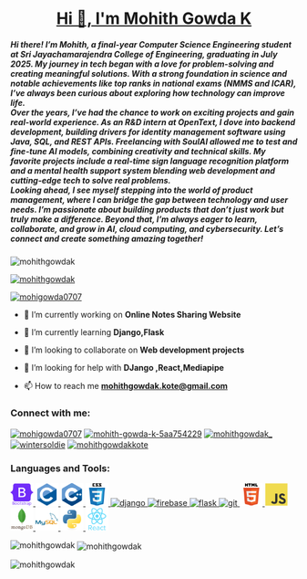 <h1 align="center"><a href="https://mohithgowdak.vercel.app//" target="_blank" rel="noopener noreferrer">Hi 👋, I'm Mohith Gowda K</a></h1>
<h5 align="left">Hi there! I’m Mohith, a final-year Computer Science Engineering student at Sri Jayachamarajendra College of Engineering, graduating in July 2025. My journey in tech began with a love for problem-solving and creating meaningful solutions. With a strong foundation in science and notable achievements like top ranks in national exams (NMMS and ICAR), I’ve always been curious about exploring how technology can improve life.
<br>
Over the years, I’ve had the chance to work on exciting projects and gain real-world experience. As an R&D intern at OpenText, I dove into backend development, building drivers for identity management software using Java, SQL, and REST APIs. Freelancing with SoulAI allowed me to test and fine-tune AI models, combining creativity and technical skills. My favorite projects include a real-time sign language recognition platform and a mental health support system blending web development and cutting-edge tech to solve real problems.
<br>
Looking ahead, I see myself stepping into the world of product management, where I can bridge the gap between technology and user needs. I’m passionate about building products that don’t just work but truly make a difference. Beyond that, I’m always eager to learn, collaborate, and grow in AI, cloud computing, and cybersecurity. Let’s connect and create something amazing together!</h5>

<p align="left"> <img src="https://komarev.com/ghpvc/?username=mohithgowdak&label=Profile%20views&color=0e75b6&style=flat" alt="mohithgowdak" /> </p>

<p align="left"> <a href="https://github.com/ryo-ma/github-profile-trophy"><img src="https://github-profile-trophy.vercel.app/?username=mohithgowdak" alt="mohithgowdak" /></a> </p><be>




<p align="left"> <a href="https://twitter.com/mohigowda0707" target="blank"><img src="https://img.shields.io/twitter/follow/mohigowda0707?logo=twitter&style=for-the-badge" alt="mohigowda0707" /></a> </p>

- 🔭 I’m currently working on **Online Notes Sharing Website**

- 🌱 I’m currently learning **Django,Flask**

- 👯 I’m looking to collaborate on **Web development projects**

- 🤝 I’m looking for help with **DJango ,React,Mediapipe**

- 📫 How to reach me **mohithgowdak.kote@gmail.com**



<h3 align="left">Connect with me:</h3>
<p align="left">
<a href="https://twitter.com/mohigowda0707" target="blank"><img align="center" src="https://raw.githubusercontent.com/rahuldkjain/github-profile-readme-generator/master/src/images/icons/Social/twitter.svg" alt="mohigowda0707" height="30" width="40" /></a>
<a href="https://linkedin.com/in/mohith-gowda-k-5aa754229" target="blank"><img align="center" src="https://raw.githubusercontent.com/rahuldkjain/github-profile-readme-generator/master/src/images/icons/Social/linked-in-alt.svg" alt="mohith-gowda-k-5aa754229" height="30" width="40" /></a>
<a href="https://instagram.com/mohithgowdak_" target="blank"><img align="center" src="https://raw.githubusercontent.com/rahuldkjain/github-profile-readme-generator/master/src/images/icons/Social/instagram.svg" alt="mohithgowdak_" height="30" width="40" /></a>
<a href="https://www.leetcode.com" target="blank"><img align="center" src="https://raw.githubusercontent.com/rahuldkjain/github-profile-readme-generator/master/src/images/icons/Social/leet-code.svg" alt="wintersoldie" height="30" width="40" /></a>
<a href="https://auth.geeksforgeeks.org/user/mohithgowdakkote" target="blank"><img align="center" src="https://raw.githubusercontent.com/rahuldkjain/github-profile-readme-generator/master/src/images/icons/Social/geeks-for-geeks.svg" alt="mohithgowdakkote" height="30" width="40" /></a>
</p>

<h3 align="left">Languages and Tools:</h3>
<p align="left"> <a href="https://getbootstrap.com" target="_blank" rel="noreferrer"> <img src="https://raw.githubusercontent.com/devicons/devicon/master/icons/bootstrap/bootstrap-plain-wordmark.svg" alt="bootstrap" width="40" height="40"/> </a> <a href="https://www.cprogramming.com/" target="_blank" rel="noreferrer"> <img src="https://raw.githubusercontent.com/devicons/devicon/master/icons/c/c-original.svg" alt="c" width="40" height="40"/> </a> <a href="https://www.w3schools.com/cpp/" target="_blank" rel="noreferrer"> <img src="https://raw.githubusercontent.com/devicons/devicon/master/icons/cplusplus/cplusplus-original.svg" alt="cplusplus" width="40" height="40"/> </a> <a href="https://www.w3schools.com/css/" target="_blank" rel="noreferrer"> <img src="https://raw.githubusercontent.com/devicons/devicon/master/icons/css3/css3-original-wordmark.svg" alt="css3" width="40" height="40"/> </a> <a href="https://www.djangoproject.com/" target="_blank" rel="noreferrer"> <img src="https://cdn.worldvectorlogo.com/logos/django.svg" alt="django" width="40" height="40"/> </a> <a href="https://firebase.google.com/" target="_blank" rel="noreferrer"> <img src="https://www.vectorlogo.zone/logos/firebase/firebase-icon.svg" alt="firebase" width="40" height="40"/> </a> <a href="https://flask.palletsprojects.com/" target="_blank" rel="noreferrer"> <img src="https://www.vectorlogo.zone/logos/pocoo_flask/pocoo_flask-icon.svg" alt="flask" width="40" height="40"/> </a> <a href="https://git-scm.com/" target="_blank" rel="noreferrer"> <img src="https://www.vectorlogo.zone/logos/git-scm/git-scm-icon.svg" alt="git" width="40" height="40"/> </a> <a href="https://www.w3.org/html/" target="_blank" rel="noreferrer"> <img src="https://raw.githubusercontent.com/devicons/devicon/master/icons/html5/html5-original-wordmark.svg" alt="html5" width="40" height="40"/> </a> <a href="https://developer.mozilla.org/en-US/docs/Web/JavaScript" target="_blank" rel="noreferrer"> <img src="https://raw.githubusercontent.com/devicons/devicon/master/icons/javascript/javascript-original.svg" alt="javascript" width="40" height="40"/> </a> <a href="https://www.mongodb.com/" target="_blank" rel="noreferrer"> <img src="https://raw.githubusercontent.com/devicons/devicon/master/icons/mongodb/mongodb-original-wordmark.svg" alt="mongodb" width="40" height="40"/> </a> <a href="https://www.mysql.com/" target="_blank" rel="noreferrer"> <img src="https://raw.githubusercontent.com/devicons/devicon/master/icons/mysql/mysql-original-wordmark.svg" alt="mysql" width="40" height="40"/> </a>  <a href="https://www.python.org" target="_blank" rel="noreferrer"> <img src="https://raw.githubusercontent.com/devicons/devicon/master/icons/python/python-original.svg" alt="python" width="40" height="40"/> </a> <a href="https://reactjs.org/" target="_blank" rel="noreferrer"> <img src="https://raw.githubusercontent.com/devicons/devicon/master/icons/react/react-original-wordmark.svg" alt="react" width="40" height="40"/> </a> </p>

<p><img align="left" src="https://github-readme-stats.vercel.app/api/top-langs?username=mohithgowdak&show_icons=true&locale=en&layout=compact" alt="mohithgowdak" /></p>

<p>&nbsp;<img align="center" src="https://github-readme-stats.vercel.app/api?username=mohithgowdak&show_icons=true&locale=en" alt="mohithgowdak" /></p>

<p><img align="center" src="https://github-readme-streak-stats.herokuapp.com/?user=mohithgowdak&" alt="mohithgowdak" /></p>
